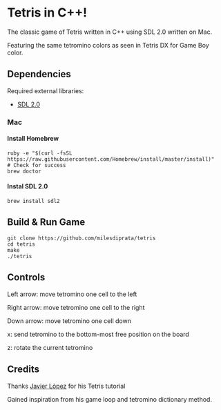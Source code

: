 Tetris in C++!
==============

The classic game of Tetris written in C++ using SDL 2.0 written on Mac.

Featuring the same tetromino colors as seen in Tetris DX for Game Boy color.

## Dependencies

Required external libraries:

+ [SDL 2.0](https://www.libsdl.org/download-2.0.php)

### Mac

#### Install Homebrew
```
ruby -e "$(curl -fsSL https://raw.githubusercontent.com/Homebrew/install/master/install)"
# Check for success
brew doctor
```

#### Instal SDL 2.0
```
brew install sdl2
```

## Build & Run Game
```
git clone https://github.com/milesdiprata/tetris
cd tetris
make
./tetris
```

## Controls

Left arrow: 	move tetromino one cell to the left

Right arrow: 	move tetromino one cell to the right

Down arrow:		move tetromino one cell down

x:				send tetromino to the bottom-most free position on the board

z: 				rotate the current tetromino

## Credits

Thanks [Javier López](https://twitter.com/javilop) for his Tetris tutorial

Gained inspiration from his game loop and tetromino dictionary method.

